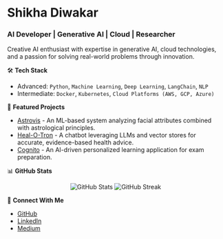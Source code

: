 # Shikha Diwakar  
### AI Developer | Generative AI | Cloud | Researcher  

Creative AI enthusiast with expertise in generative AI, cloud technologies, and a passion for solving real-world problems through innovation.  

🛠️ **Tech Stack**  
- Advanced: `Python`, `Machine Learning`, `Deep Learning`, `LangChain`, `NLP`  
- Intermediate: `Docker`, `Kubernetes`, `Cloud Platforms (AWS, GCP, Azure)`  

🔭 **Featured Projects**  
- [Astrovis](https://github.com/shikhadiwakar/astrovis) - An ML-based system analyzing facial attributes combined with astrological principles.  
- [Heal-O-Tron](https://github.com/shikhadiwakar/heal-o-tron) - A chatbot leveraging LLMs and vector stores for accurate, evidence-based health advice.  
- [Cognito](https://github.com/shikhadiwakar/cognito) - An AI-driven personalized learning application for exam preparation.  

📊 **GitHub Stats**  
<p align="center">
  <img src="https://github-readme-stats.vercel.app/api?username=shikhadiwakar&show_icons=true&theme=dark" alt="GitHub Stats" />
  <img src="https://github-readme-streak-stats.herokuapp.com/?user=shikhadiwakar&theme=dark" alt="GitHub Streak" />
</p>

🤝 **Connect With Me**  
- [GitHub](https://github.com/shikhadiwakar)  
- [LinkedIn](https://linkedin.com/in/shikhadiwakar)  
- [Medium](https://medium.com/@shikhadiwakar)  

